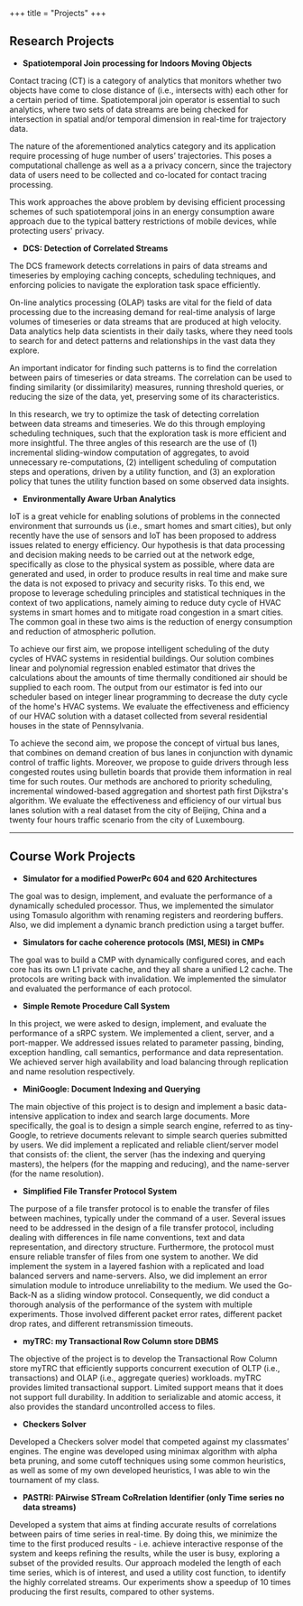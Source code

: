 +++
title = "Projects"
+++

## Research Projects

* **Spatiotemporal Join processing for Indoors Moving Objects**

Contact tracing (CT) is a category of analytics that monitors whether two objects have come to close distance of (i.e., intersects with) each other for a certain period of time. Spatiotemporal join operator is essential to such analytics, where two sets of data streams are being checked for intersection in spatial and/or temporal dimension in real-time for trajectory data. 

The nature of the aforementioned analytics category and its application require processing of huge number of users’ trajectories. This poses a computational challenge as well as a a privacy concern, since the trajectory data of users need to be collected and co-located for contact tracing processing. 

This work approaches the above problem by devising efficient processing schemes of such spatiotemporal joins in an energy consumption aware approach due to the typical battery restrictions of mobile devices, while protecting users' privacy.

* **DCS: Detection of Correlated Streams**

The DCS framework detects correlations in pairs of data streams and timeseries by employing caching concepts, scheduling techniques, and enforcing policies to navigate the exploration task space efficiently.

On-line analytics processing (OLAP) tasks are vital for the field of data processing due to the increasing demand for real-time analysis of large volumes of timeseries or data streams that are produced at high velocity. Data analytics help data scientists in their daily tasks, where they need tools to search for and detect patterns and relationships in the vast data they explore.

An important indicator for finding such patterns is to find the correlation between pairs of timeseries or data streams. The correlation can be used to finding similarity (or dissimilarity) measures, running threshold queries, or reducing the size of the data, yet, preserving some of its characteristics.

In this research, we try to optimize the task of detecting correlation between data streams and timeseries. We do this through employing scheduling techniques, such that the exploration task is more efficient and more insightful. The three angles of this research are the use of (1) incremental sliding-window computation of aggregates, to avoid unnecessary re-computations, (2) intelligent scheduling of computation steps and operations, driven by a utility function, and (3) an exploration policy that tunes the utility function based on some observed data insights.

* **Environmentally Aware Urban Analytics**

IoT is a great vehicle for enabling solutions of problems in the connected environment that surrounds us (i.e., smart homes and smart cities), but only recently have the use of sensors and IoT has been proposed to address issues related to energy efficiency. Our hypothesis is that data processing and decision making needs to be carried out at the network edge, specifically as close to the physical system as possible, where data are generated and used, in order to produce results in real time and make sure the data is not exposed to privacy and security risks. To this end, we propose to leverage scheduling principles and statistical techniques in the context of two applications, namely aiming to reduce duty cycle of HVAC systems in smart homes and to mitigate road congestion in a smart cities. The common goal in these two aims is the reduction of energy consumption and reduction of atmospheric pollution.

To achieve our first aim, we propose intelligent scheduling of the duty cycles of HVAC systems in residential buildings. Our solution combines linear and polynomial regression enabled estimator that drives the calculations about the amounts of time thermally conditioned air should be supplied to each room. The output from our estimator is fed into our scheduler based on integer linear programming to decrease the duty cycle of the home's HVAC systems. We evaluate the effectiveness and efficiency of our HVAC solution with a dataset collected from several residential houses in the state of Pennsylvania.

To achieve the second aim, we propose the concept of virtual bus lanes, that combines on demand creation of bus lanes in conjunction with dynamic control of traffic lights. Moreover, we propose to guide drivers through less congested routes using bulletin boards that provide them information in real time for such routes. Our methods are anchored to priority scheduling, incremental windowed-based aggregation and shortest path first Dijkstra's algorithm. We evaluate the effectiveness and efficiency of our virtual bus lanes solution with a real dataset from the city of Beijing, China and a twenty four hours traffic scenario from the city of Luxembourg.

---

## Course Work Projects

* **Simulator for a modified PowerPc 604 and 620 Architectures**

 The goal was to design, implement, and evaluate the performance of a dynamically scheduled processor. Thus, we implemented the simulator using Tomasulo algorithm with renaming registers and reordering buffers. Also, we did implement a dynamic branch prediction using a target buffer.

* **Simulators for cache coherence protocols (MSI, MESI) in CMPs**

The goal was to build a CMP with dynamically configured cores, and each core has its own L1 private cache, and they all share a unified L2 cache. The protocols are writing back with invalidation. We implemented the simulator and evaluated the performance of each protocol. 

* **Simple Remote Procedure Call System**

In this project, we were asked to design, implement, and evaluate the performance of a sRPC system. We implemented a client, server, and a port-mapper. We addressed issues related to parameter passing, binding, exception handling, call semantics, performance and data representation. We achieved server high availability and load balancing through replication and name resolution respectively. 

* **MiniGoogle: Document Indexing and Querying**

The main objective of this project is to design and implement a basic data-intensive application to index and search large documents. More specifically, the goal is to design a simple search engine, referred to as tiny-Google, to retrieve documents relevant to simple search queries submitted by users. We did implement a replicated and reliable client/server model that consists of: the client, the server (has the indexing and querying masters), the helpers (for the mapping and reducing), and the name-server (for the name resolution).

* **Simplified File Transfer Protocol System**

The purpose of a file transfer protocol is to enable the transfer of files between machines, typically under the command of a user. Several issues need to be addressed in the design of a file transfer protocol, including dealing with differences in file name conventions, text and data representation, and directory structure. Furthermore, the protocol must ensure reliable transfer of files from one system to another. We did implement the system in a layered fashion with a replicated and load balanced servers and name-servers. Also, we did implement an error simulation module to introduce unreliability to the medium. We used the Go-Back-N as a sliding window protocol. Consequently, we did conduct a thorough analysis of the performance of the system with multiple experiments. Those involved different packet error rates, different packet drop rates, and different retransmission timeouts. 

* **myTRC: my Transactional Row Column store DBMS**

The objective of the project is to develop the Transactional Row Column store myTRC that efficiently supports concurrent execution of OLTP (i.e., transactions) and OLAP (i.e., aggregate queries) workloads. myTRC provides limited transactional support. Limited support means that it does not support full durability. In addition to serializable and atomic access, it also provides the standard uncontrolled access to files.

* **Checkers Solver**

Developed a Checkers solver model that competed against my classmates’ engines. The engine was developed using minimax algorithm with alpha beta pruning, and some cutoff techniques using some common heuristics, as well as some of my own developed heuristics, I was able to win the tournament of my class. 

* **PASTRI: PAirwise STream CoRrelation Identifier (only Time series no data streams)**

Developed a system that aims at finding accurate results of correlations between pairs of time series in real-time. By doing this, we minimize the time to the first produced results - i.e. achieve interactive response of the system and keeps refining the results, while the user is busy, exploring a subset of the provided results. Our approach modeled the length of each time series, which is of interest, and used a utility cost function, to identify the highly correlated streams. Our experiments show a speedup of 10 times producing the first results, compared to other systems. 